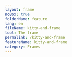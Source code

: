 ```yaml
---
layout: frame
noBox: true
folderName: feature
lang: en
fileName: kitty-and-frame
tool: The frame
permalink: /kitty-and-frame
featureName: kitty-and-frame
category: Frames
---
```


